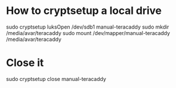 # How to cryptsetup a local drive
sudo cryptsetup luksOpen /dev/sdb1 manual-teracaddy
sudo mkdir /media/avar/teracaddy
sudo mount /dev/mapper/manual-teracaddy /media/avar/teracaddy

# Close it
sudo cryptsetup close manual-teracaddy
